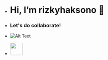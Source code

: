 - <h1> Hi, I’m rizkyhaksono 👋</h1>

- <h3>Let's do collaborate!</h3>

- ![Alt Text](http://myanimelist.net/featured/1609/20_Best_Anime_Smiles__Turn_That_Frown_Upside_Down.gif)

- <img src="https://tenor.com/6i3l.gif" width="40" height="40" />


<!---
rizkyhaksono/rizkyhaksono is a ✨ special ✨ repository because its `README.md` (this file) appears on your GitHub profile.
You can click the Preview link to take a look at your changes.
--->
